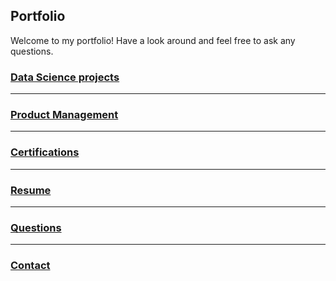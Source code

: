 ## Portfolio

Welcome to my portfolio! Have a look around and feel free to ask any questions. 

### [Data Science projects](/DS_index.md)
---
### [Product Management](/PM/PM.md)
---
### [Certifications](/Certifications/certifications.md)
---
### [Resume](/Resume/CV_Sebastian_Andreasen.pdf)
---
### [Questions](/Questions/questions.md)
---
### [Contact](/contact/Contact.md)
